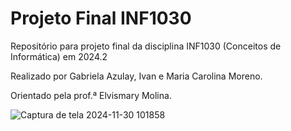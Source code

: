 # Projeto Final INF1030
Repositório para projeto final da disciplina INF1030 (Conceitos de Informática) em 2024.2

Realizado por Gabriela Azulay, Ivan e Maria Carolina Moreno.

Orientado pela prof.ª Elvismary Molina.

![Captura de tela 2024-11-30 101858](https://github.com/user-attachments/assets/480fdde4-c52b-4f0c-aa84-53194e02e267)
